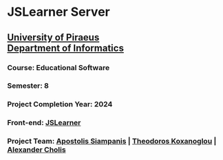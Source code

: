 # JSLearner Server
## [University of Piraeus](https://www.unipi.gr/unipi/en/)<br>[Department of Informatics](https://www.cs.unipi.gr/index.php?lang=en)
### Course: Educational Software
### Semester: 8
### Project Completion Year: 2024
### Front-end: [JSLearner](https://github.com/AlexanderCholis/JSLearner)
### Project Team:  [Apostolis Siampanis](https://github.com/ApostolisSiampanis) | [Theodoros Koxanoglou](https://github.com/thkox) | [Alexander Cholis](https://github.com/AlexanderCholis)
